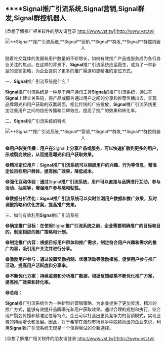 ## ****Signal**推广引流系统,**Signal**营销,**Signal**群发,**Signal**群控机器人**

[😍想了解推广相关软件的朋友请登录 http://www.vst.tw](http://www.vst.tw)

 <center><img src="https://vst.tw/MP4/tuiguang/png/2.png" alt="**Signal**推广引流系统,**Signal**营销,**Signal**群发,**Signal**群控机器人"></center>

随着社交媒体的发展和用户数量的不断增长，如何有效推广产品或服务成为各行各业关注的焦点。在这样的背景下，**Signal**推广引流系统应运而生，成为了一种新型的营销策略，为企业提供了更多的推广渠道和更精准的定位方式。

一、**Signal**推广引流系统是什么？

**Signal**推广引流系统是一种基于用户通讯工具**Signal**的推广引流系统，通过在**Signal**上建立关系链，将产品或服务通过用户之间的分享和推荐传播出去，实现品牌曝光和用户获取的双赢局面。相比传统的广告投放，**Signal**推广引流系统更加注重用户之间的信任传播和口碑效应，提高了推广的效果和转化率。

二、**Signal**推广引流系统的特点

 <center><img src="https://vst.tw/MP4/tuiguang/png/3.png" alt="**Signal**推广引流系统,**Signal**营销,**Signal**群发,**Signal**群控机器人"></center>

**😄用户裂变传播：用户在**Signal**上分享产品或服务，可以快速扩散到更多的用户，形成裂变效应，从而提高曝光和用户获取效果。**

**😄精准定位用户：**Signal**推广引流系统可以根据用户的兴趣、行为等信息，精准定位目标用户群体，提高推广效果，降低成本。**

**😄强化互动体验：通过**Signal**推广引流系统，用户可以直接与品牌进行互动，参与活动、抽奖等，增强用户参与感和粘性。**

**😄数据分析优化：**Signal**推广引流系统可以实时监测用户数据和推广效果，及时调整策略和优化方案，提高推广效果。**

三、如何有效利用**Signal**推广引流系统

**😄确定推广目标：在使用**Signal**推广引流系统之前，企业需要明确推广的目标和目的，制定相应的推广策略和计划。**

**😄制定推广内容：根据目标用户群体和推广需求，制定符合用户兴趣和需求的推广内容，吸引用户关注并进行分享。**

**😄激励用户参与：通过设置奖励机制、优惠活动等激励措施，促使用户参与推广活动，提高用户活跃度和分享率。**

**😄不断优化方案：持续监测和分析推广数据，根据反馈结果不断优化推广方案，提高推广效果和转化率。**

**😄总结：**

**Signal**推广引流系统作为一种新型的营销策略，为企业提供了更加灵活、精准的推广方式，能够有效提升品牌曝光和用户获取效果。通过合理的规划和执行，结合用户裂变传播和精准定位等特点，企业可以打造出更具竞争力的营销模式，实现业务的持续增长和发展。因此，对于希望在激烈市场竞争中脱颖而出的企业来说，利用**Signal**推广引流系统无疑是一个值得尝试的全新选择。

[😍想了解推广相关软件的朋友请登录 http://www.vst.tw](http://www.vst.tw)




